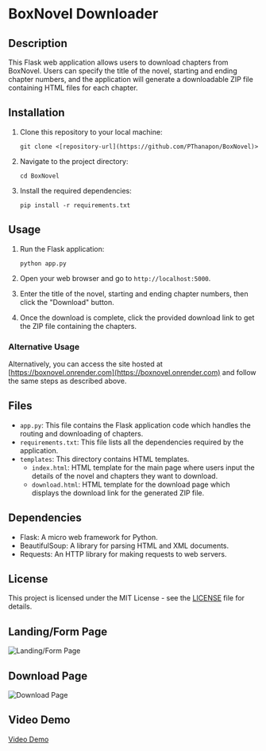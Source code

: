 # BoxNovel Downloader

## Description
This Flask web application allows users to download chapters from BoxNovel. Users can specify the title of the novel, starting and ending chapter numbers, and the application will generate a downloadable ZIP file containing HTML files for each chapter.

## Installation
1. Clone this repository to your local machine:

    ```
    git clone <[repository-url](https://github.com/PThanapon/BoxNovel)>
    ```

2. Navigate to the project directory:

    ```
    cd BoxNovel
    ```

3. Install the required dependencies:

    ```
    pip install -r requirements.txt
    ```

## Usage
1. Run the Flask application:

    ```
    python app.py
    ```

2. Open your web browser and go to `http://localhost:5000`.

3. Enter the title of the novel, starting and ending chapter numbers, then click the "Download" button.

4. Once the download is complete, click the provided download link to get the ZIP file containing the chapters.

### Alternative Usage
Alternatively, you can access the site hosted at [https://boxnovel.onrender.com](https://boxnovel.onrender.com) and follow the same steps as described above.

## Files
- `app.py`: This file contains the Flask application code which handles the routing and downloading of chapters.
- `requirements.txt`: This file lists all the dependencies required by the application.
- `templates`: This directory contains HTML templates.
  - `index.html`: HTML template for the main page where users input the details of the novel and chapters they want to download.
  - `download.html`: HTML template for the download page which displays the download link for the generated ZIP file.

## Dependencies
- Flask: A micro web framework for Python.
- BeautifulSoup: A library for parsing HTML and XML documents.
- Requests: An HTTP library for making requests to web servers.

## License
This project is licensed under the MIT License - see the [LICENSE](LICENSE) file for details.

## Landing/Form Page
![Landing/Form Page](https://github.com/PThanapon/BoxNovel/tree/main/demo/landing-page,jpg)

## Download Page
![Download Page](https://github.com/PThanapon/BoxNovel/tree/main/demo/download-page.jpg)

## Video Demo
[Video Demo](https://github.com/PThanapon/BoxNovel/tree/main/demo/demo.mp4)

